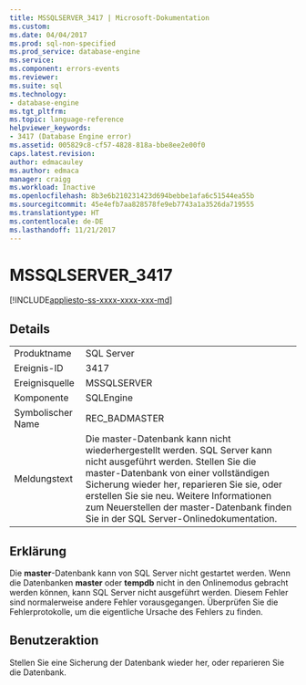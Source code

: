 ```yaml
---
title: MSSQLSERVER_3417 | Microsoft-Dokumentation
ms.custom: 
ms.date: 04/04/2017
ms.prod: sql-non-specified
ms.prod_service: database-engine
ms.service: 
ms.component: errors-events
ms.reviewer: 
ms.suite: sql
ms.technology:
- database-engine
ms.tgt_pltfrm: 
ms.topic: language-reference
helpviewer_keywords:
- 3417 (Database Engine error)
ms.assetid: 005829c8-cf57-4828-818a-bbe8ee2e00f0
caps.latest.revision: 
author: edmacauley
ms.author: edmaca
manager: craigg
ms.workload: Inactive
ms.openlocfilehash: 8b3e6b210231423d694bebbe1afa6c51544ea55b
ms.sourcegitcommit: 45e4efb7aa828578fe9eb7743a1a3526da719555
ms.translationtype: HT
ms.contentlocale: de-DE
ms.lasthandoff: 11/21/2017
---
```

# <a name="mssqlserver3417"></a>MSSQLSERVER_3417
[!INCLUDE[appliesto-ss-xxxx-xxxx-xxx-md](../../includes/appliesto-ss-xxxx-xxxx-xxx-md.md)]
  
## <a name="details"></a>Details  
  
|||  
|-|-|  
|Produktname|SQL Server|  
|Ereignis-ID|3417|  
|Ereignisquelle|MSSQLSERVER|  
|Komponente|SQLEngine|  
|Symbolischer Name|REC_BADMASTER|  
|Meldungstext|Die master-Datenbank kann nicht wiederhergestellt werden. SQL Server kann nicht ausgeführt werden. Stellen Sie die master-Datenbank von einer vollständigen Sicherung wieder her, reparieren Sie sie, oder erstellen Sie sie neu. Weitere Informationen zum Neuerstellen der master-Datenbank finden Sie in der SQL Server-Onlinedokumentation.|  
  
## <a name="explanation"></a>Erklärung  
Die **master**-Datenbank kann von SQL Server nicht gestartet werden. Wenn die Datenbanken **master** oder **tempdb** nicht in den Onlinemodus gebracht werden können, kann SQL Server nicht ausgeführt werden. Diesem Fehler sind normalerweise andere Fehler vorausgegangen. Überprüfen Sie die Fehlerprotokolle, um die eigentliche Ursache des Fehlers zu finden.  
  
## <a name="user-action"></a>Benutzeraktion  
Stellen Sie eine Sicherung der Datenbank wieder her, oder reparieren Sie die Datenbank.  
  
